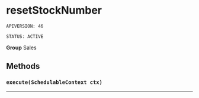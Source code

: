 # resetStockNumber

`APIVERSION: 46`

`STATUS: ACTIVE`

**Group** Sales

## Methods
### `execute(SchedulableContext ctx)`
---

